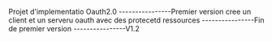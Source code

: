 Projet d'implementatio Oauth2.0
----------------Premier version 
cree un client et un serveru oauth avec des protecetd ressources
----------------Fin de premier version
----------------V1.2
